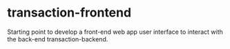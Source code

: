 # transaction-frontend
Starting point to develop a front-end web app user interface to interact with the back-end transaction-backend.
